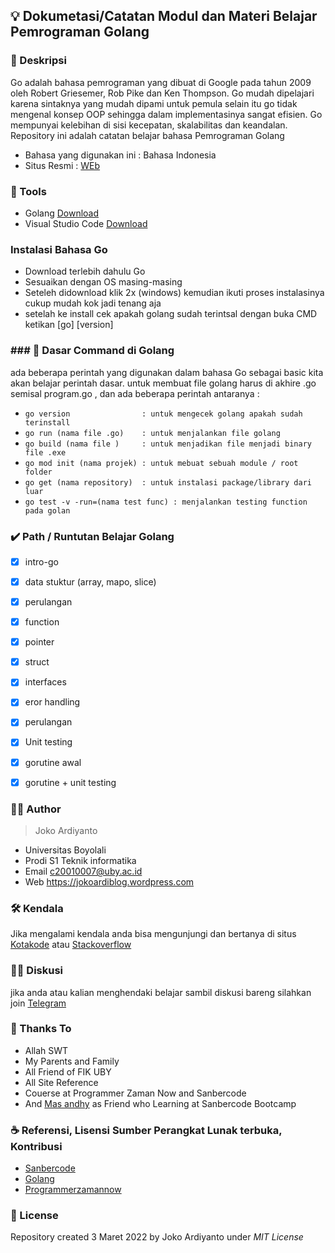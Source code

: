 ## 💡 Dokumetasi/Catatan Modul dan Materi Belajar Pemrograman Golang

### 📝 Deskripsi 
Go adalah bahasa pemrograman yang dibuat di Google pada tahun 2009 oleh Robert Griesemer, Rob Pike dan Ken Thompson. Go mudah dipelajari karena sintaknya yang mudah dipami untuk pemula selain itu go tidak mengenal konsep OOP sehingga dalam implementasinya sangat efisien. Go mempunyai kelebihan di sisi kecepatan, skalabilitas dan keandalan.
Repository ini adalah catatan belajar bahasa Pemrograman Golang
- Bahasa yang digunakan ini : Bahasa Indonesia
- Situs Resmi : [WEb](https://go.dev/ "Lihat Situs officialnya ")

### 🎒 Tools
- Golang [Download](https://go.dev/)
- Visual Studio Code [Download](https://code.visualstudio.com/download)

### Instalasi Bahasa Go
- Download terlebih dahulu Go
- Sesuaikan dengan OS masing-masing
- Seteleh didownload klik 2x (windows) kemudian ikuti proses instalasinya cukup mudah kok jadi tenang aja
- setelah ke install cek apakah golang sudah terintsal dengan buka CMD ketikan [go] [version]

### ### 📝 Dasar Command di Golang
ada beberapa perintah yang digunakan dalam bahasa Go sebagai basic kita akan belajar perintah dasar. untuk membuat file golang harus di akhire .go semisal program.go , dan ada beberapa perintah antaranya :
- `go version                : untuk mengecek golang apakah sudah terinstall`
- `go run (nama file .go)    : untuk menjalankan file golang`
- `go build (nama file )     : untuk menjadikan file menjadi binary file .exe`
- `go mod init (nama projek) : untuk mebuat sebuah module / root folder`
- `go get (nama repository)  : untuk instalasi package/library dari luar`
- `go test -v -run=(nama test func) : menjalankan testing function pada golan`

### ✔️ Path / Runtutan Belajar Golang 
- [x] intro-go
- [x] data stuktur (array, mapo, slice)
- [x] perulangan
- [x] function
- [x] pointer
- [x] struct
- [x] interfaces
- [x] eror handling
- [x] perulangan
- [x] Unit testing
- [x] gorutine awal
- [x] gorutine + unit testing


### 👨‍💻 Author
>Joko Ardiyanto
  - Universitas Boyolali
  - Prodi S1 Teknik informatika
  - Email c20010007@uby.ac.id
  - Web https://jokoardiblog.wordpress.com

### 🛠️ Kendala
  Jika mengalami kendala anda bisa mengunjungi dan bertanya di situs [Kotakode](kotakode.com) atau [Stackoverflow](stackoverflow.com)

### 🙇🏼 Diskusi 
jika anda atau kalian menghendaki belajar sambil diskusi bareng silahkan join [Telegram](https://t.me/disRKW)

### 🙏 Thanks To
- Allah SWT
- My Parents and Family
- All Friend of FIK UBY
- All Site Reference
- Couerse at Programmer Zaman Now and Sanbercode
- And [Mas andhy](https://github.com/trebucet)  as Friend who Learning at Sanbercode Bootcamp

### ☕ Referensi, Lisensi Sumber Perangkat Lunak terbuka, Kontribusi
- [Sanbercode](https://sanbercode.com/)
- [Golang](https://go.dev/)
- [Programmerzamannow](https://www.programmerzamannow.com/)

### 🔐 License
Repository created 3 Maret 2022 by Joko Ardiyanto under *MIT License*


